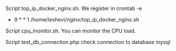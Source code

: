 Script top_ip_docker_nginx.sh. We register in crontab -e 

* 9 * * 1 /home/leshevi/nginx/top_ip_docker_nginx.sh

Script cpu_monitor.sh. You can monitor the CPU load.

Script test_db_connection.php check connection to database mysql

